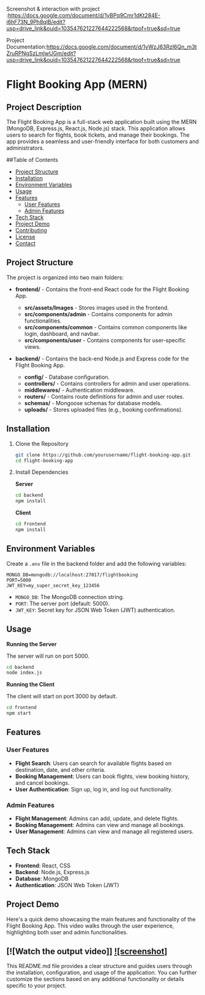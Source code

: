 
Screenshot & interaction with project :https://docs.google.com/document/d/1yBPq9Cmr1dKt284E-i6hF73N_9Ph8qlB/edit?usp=drive_link&ouid=103547621227644222568&rtpof=true&sd=true


Project Documentation:https://docs.google.com/document/d/1yWzJ63Rzl6Qn_m3tZruRPNgSzLmIwUGm/edit?usp=drive_link&ouid=103547621227644222568&rtpof=true&sd=true


# Flight Booking App (MERN)

## Project Description

The Flight Booking App is a full-stack web application built using the MERN (MongoDB, Express.js, React.js, Node.js) stack. This application allows users to search for flights, book tickets, and manage their bookings. The app provides a seamless and user-friendly interface for both customers and administrators.

##Table of Contents

- [Project Structure](#project-structure)
- [Installation](#installation)
- [Environment Variables](#environment-variables)
- [Usage](#usage)
- [Features](#features)
  - [User Features](#user-features)
  - [Admin Features](#admin-features)
- [Tech Stack](#tech-stack)
- [Project Demo](#project-demo)
- [Contributing](#contributing)
- [License](#license)
- [Contact](#contact)

## Project Structure

The project is organized into two main folders:

- **frontend/** - Contains the front-end React code for the Flight Booking App.
  - **src/assets/Images** - Stores images used in the frontend.
  - **src/components/admin** - Contains components for admin functionalities.
  - **src/components/common** - Contains common components like login, dashboard, and navbar.
  - **src/components/user** - Contains components for user-specific views.

- **backend/** - Contains the back-end Node.js and Express code for the Flight Booking App.
  - **config/** - Database configuration.
  - **controllers/** - Contains controllers for admin and user operations.
  - **middlewares/** - Authentication middleware.
  - **routers/** - Contains route definitions for admin and user routes.
  - **schemas/** - Mongoose schemas for database models.
  - **uploads/** - Stores uploaded files (e.g., booking confirmations).

## Installation

1. Clone the Repository
   ```bash
   git clone https://github.com/yourusername/flight-booking-app.git
   cd flight-booking-app
   ```
2. Install Dependencies

   **Server**
   ```bash
   cd backend
   npm install
   ```

   **Client**
   ```bash
   cd frontend
   npm install
   ```

## Environment Variables

Create a `.env` file in the backend folder and add the following variables:

```plaintext
MONGO_DB=mongodb://localhost:27017/flightbooking
PORT=5000
JWT_KEY=my_super_secret_key_123456
```

- `MONGO_DB`: The MongoDB connection string.
- `PORT`: The server port (default: 5000).
- `JWT_KEY`: Secret key for JSON Web Token (JWT) authentication.

## Usage

**Running the Server**

The server will run on port 5000.

```bash
cd backend
node index.js
```

**Running the Client**

The client will start on port 3000 by default.

```bash
cd frontend
npm start
```

## Features

### User Features

- **Flight Search**: Users can search for available flights based on destination, date, and other criteria.
- **Booking Management**: Users can book flights, view booking history, and cancel bookings.
- **User Authentication**: Sign up, log in, and log out functionality.

### Admin Features

- **Flight Management**: Admins can add, update, and delete flights.
- **Booking Management**: Admins can view and manage all bookings.
- **User Management**: Admins can view and manage all registered users.

## Tech Stack

- **Frontend**: React, CSS
- **Backend**: Node.js, Express.js
- **Database**: MongoDB
- **Authentication**: JSON Web Token (JWT)

## Project Demo

Here's a quick demo showcasing the main features and functionality of the Flight Booking App. This video walks through the user experience, highlighting both user and admin functionalities.

[![Watch the output video]]
[![screenshot]](https://docs.google.com/document/d/1yWzJ63Rzl6Qn_m3tZruRPNgSzLmIwUGm/edit?usp=drive_link&ouid=103547621227644222568&rtpof=true&sd=true)
---

This README.md file provides a clear structure and guides users through the installation, configuration, and usage of the application. You can further customize the sections based on any additional functionality or details specific to your project.
